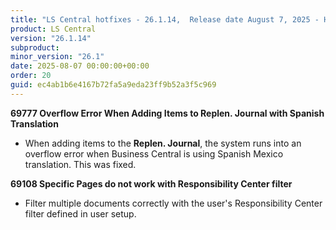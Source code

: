 ```yaml
---
title: "LS Central hotfixes - 26.1.14,  Release date August 7, 2025 - Hotfixes"
product: LS Central
version: "26.1.14"
subproduct: 
minor_version: "26.1"
date: 2025-08-07 00:00:00+00:00
order: 20
guid: ec4ab1b6e4167b72fa5a9eda23ff9b52a3f5c969
---
```


<div><strong>69777 Overflow Error When Adding Items to Replen. Journal with Spanish Translation</strong>
<ul><li>When adding items to the <b>Replen. Journal</b>, the system runs into an overflow error when Business Central is using Spanish Mexico translation. This was fixed.</li></ul>
<strong>69108 Specific Pages do not work with Responsibility Center filter</strong>
<ul><li>Filter multiple documents correctly with the user's Responsibility Center filter defined in user setup.</li></ul></div>
